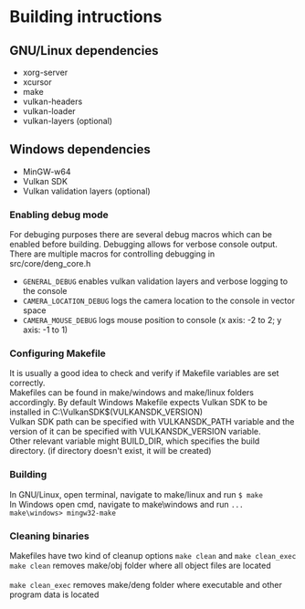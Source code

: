 # Building intructions

## GNU/Linux dependencies
* xorg-server <br>
* xcursor <br>
* make <br>
* vulkan-headers <br>
* vulkan-loader <br>
* vulkan-layers (optional) <br>

## Windows dependencies
* MinGW-w64 <br>
* Vulkan SDK <br>
* Vulkan validation layers (optional) <br>

### Enabling debug mode
For debuging purposes there are several debug macros which can be enabled before building. Debugging allows for verbose console output. <br>
There are multiple macros for controlling debugging in src/core/deng_core.h 
*    `GENERAL_DEBUG` enables vulkan validation layers and verbose logging to the console <br>
*    `CAMERA_LOCATION_DEBUG` logs the camera location to the console in vector space <br>
*    `CAMERA_MOUSE_DEBUG` logs mouse position to console (x axis: -2 to 2; y axis: -1 to 1) <br>

### Configuring Makefile
It is usually a good idea to check and verify if Makefile variables are set correctly. <br> Makefiles can be found in make/windows and make/linux folders accordingly. By default Windows Makefile expects Vulkan SDK to be installed in C:\VulkanSDK\$(VULKANSDK_VERSION) <br>
Vulkan SDK path can be specified with VULKANSDK_PATH variable and the version of it can be specified with VULKANSDK_VERSION variable. <br>
Other relevant variable might BUILD_DIR, which specifies the build directory. (if directory doesn't exist, it will be created)   

### Building
In GNU/Linux, open terminal, navigate to make/linux and run `$ make` <br>
In Windows open cmd, navigate to make\windows and run `... make\windows> mingw32-make`

### Cleaning binaries
Makefiles have two kind of cleanup options `make clean` and `make clean_exec` <br>
`make clean` removes make/obj folder where all object files are located <br>  
`make clean_exec` removes make/deng folder where executable and other program data is located <br>